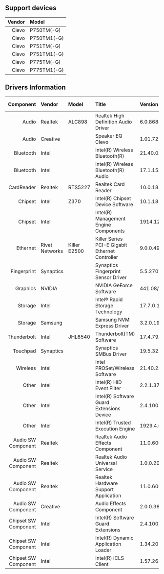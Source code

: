 ## Support devices

| Vendor | Model       |
| -----: | :---------- |
| Clevo  | P750TM(-G)  |
| Clevo  | P750TM1(-G) |
| Clevo  | P751TM(-G)  |
| Clevo  | P751TM1(-G) |
| Clevo  | P775TM(-G)  |
| Clevo  | P775TM1(-G) |

## Drivers Information

| Component            | Vendor         | Model        | Title                                           | Version                       | Driver Type |
| -------------------: | :------------- | :----------- | :---------------------------------------------- | :---------------------------- | :---------- |
| Audio                | Realtek        | ALC898       | Realtek High Definition Audio Driver            | 6.0.8688.1 Clevo              | DCH/UAD     |
| Audio                | Creative       |              | Speaker EQ Clevo                                | 1.01.72                       |             |
| Bluetooth            | Intel          |              | Intel(R) Wireless Bluetooth(R)                  | 21.40.0.1                     |             |
| Bluetooth            | Intel          |              | Intel(R) Wireless Bluetooth(R) Audio            | 17.1.1530.0031                |             |
| CardReader           | Realtek        | RTS5227      | Realtek Card Reader                             | 10.0.18362.21321              |             |
| Chipset              | Intel          | Z370         | Intel(R) Chipset Device Software                | 10.1.18121.8164               |             |
| Chipset              | Intel          |              | Intel(R) Management Engine Components           | 1914.12.0.1256/1933.12.0.1301 | Standard    |
| Ethernet             | Rivet Networks | Killer E2500 | Killer Series PCI-E Gigabit Ethernet Controller | 9.0.0.49                      |             |
| Fingerprint          | Synaptics      |              | Synaptics Fingerprint Sensor Driver             | 5.5.2707.1073 Clevo           | DCH/UAD     |
| Graphics             | NVIDIA         |              | NVIDIA GeForce Software                         | 441.08/26.21.14.4108          | Standard    |
| Storage              | Intel          |              | Intel® Rapid Storage Technology                 | 17.7.0.1006                   |             |
| Storage              | Samsung        |              | Samsung NVM Express Driver                      | 3.2.0.1910                    |             |
| Thunderbolt          | Intel          | JHL6540      | Thunderbolt(TM) Software                        | 17.4.79.11/17.4.79.510        | Standard    |
| Touchpad             | Synaptics      |              | Synaptics SMBus Driver                          | 19.5.32.67 Clevo              | DCH/UAD     |
| Wireless             | Intel          |              | Intel PROSet/Wireless Software                  | 21.40.2.0                     |             |
| Other                | Intel          |              | Intel(R) HID Event Filter                       | 2.2.1.377                     |             |
| Other                | Intel          |              | Intel(R) Software Guard Extensions Device       | 2.4.100.51228                 |             |
| Other                | Intel          |              | Intel(R) Trusted Execution Engine               | 1929.4.0.1070                 |             |
| Audio SW Component   | Realtek        |              | Realtek Audio Effects Component                 | 11.0.6000.728                 | DCH/UAD     |
| Audio SW Component   | Realtek        |              | Realtek Audio Universal Service                 | 1.0.0.204                     | DCH/UAD     |
| Audio SW Component   | Realtek        |              | Realtek Hardware Support Application            | 11.0.6000.196                 | DCH/UAD     |
| Audio SW Component   | Creative       |              | Audio Effects Component                         | 2.0.0.38 Clevo                | DCH/UAD     |
| Chipset SW Component | Intel          |              | Intel(R) Software Guard Extensions              | 2.4.100.51291                 | DCH/UAD     |
| Chipset SW Component | Intel          |              | Intel(R) Dynamic Application Loader             | 1.34.2019.0714                | DCH/UAD     |
| Chipset SW Component | Intel          |              | Intel(R) iCLS Client                            | 1.57.263.0                    | DCH/UAD     |
